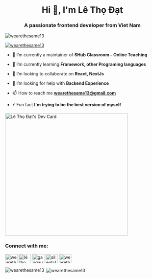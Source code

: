 <h1 align="center">Hi 👋, I'm Lê Thọ Đạt</h1>
<h3 align="center">A passionate frontend developer from Viet Nam</h3>

<p align="left"> <img src="https://komarev.com/ghpvc/?username=wearethesame13&label=Profile%20views&color=0e75b6&style=flat" alt="wearethesame13" /> </p>

<p align="left"> <a href="https://github.com/ryo-ma/github-profile-trophy&theme=onedark"><img src="https://github-profile-trophy.vercel.app/?username=wearethesame13" alt="wearethesame13" /></a> </p>

- 🔭 I’m currently a maintainer of **SHub Classroom - Online Teaching**

- 🌱 I’m currently learning **Framework, other Programing languages**

- 👯 I’m looking to collaborate on **React, NextJs**

- 🤝 I’m looking for help with **Backend Experience**

- 📫 How to reach me **wearethesame13@gmail.com**

- ⚡ Fun fact **I'm trying to be the best version of myself**

<a href="https://app.daily.dev/wearethesame13"><img src="https://api.daily.dev/devcards/2e6ee2b71a9a47deb8a17739a48ad461.png?r=sot" width="400" alt="Lê Thọ Đạt's Dev Card"/></a>
<h3 align="left">Connect with me:</h3>
<p align="left">
<a href="https://dev.to/wearethesame13" target="blank"><img align="center" src="https://cdn.jsdelivr.net/npm/simple-icons@3.0.1/icons/dev-dot-to.svg" alt="wearethesame13" height="30" width="40" /></a>
<a href="https://linkedin.com/in/lê thọ đạt" target="blank"><img align="center" src="https://raw.githubusercontent.com/rahuldkjain/github-profile-readme-generator/master/src/images/icons/Social/linked-in-alt.svg" alt="lê thọ đạt" height="30" width="40" /></a>
<a href="https://fb.com/gaugau.iu.huynhkimngoc" target="blank"><img align="center" src="https://raw.githubusercontent.com/rahuldkjain/github-profile-readme-generator/master/src/images/icons/Social/facebook.svg" alt="gaugau.iu.huynhkimngoc" height="30" width="40" /></a>
<a href="https://instagram.com/silentcloud15" target="blank"><img align="center" src="https://raw.githubusercontent.com/rahuldkjain/github-profile-readme-generator/master/src/images/icons/Social/instagram.svg" alt="silentcloud15" height="30" width="40" /></a>
<a href="https://www.hackerrank.com/wearethesame" target="blank"><img align="center" src="https://raw.githubusercontent.com/rahuldkjain/github-profile-readme-generator/master/src/images/icons/Social/hackerrank.svg" alt="wearethesame" height="30" width="40" /></a>
</p>

<p><img align="left" src="https://github-readme-stats.vercel.app/api/top-langs?username=wearethesame13&show_icons=true&locale=en&layout=compact" alt="wearethesame13" /></p>

<p>&nbsp;<img align="center" src="https://github-readme-stats.vercel.app/api?username=wearethesame13&show_icons=true&locale=en" alt="wearethesame13" /></p>

